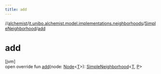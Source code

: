 ```yaml
---
title: add
---
```

//[alchemist](../../../index.html)/[it.unibo.alchemist.model.implementations.neighborhoods](../index.html)/[SimpleNeighborhood](index.html)/[add](add.html)



# add



[jvm]\
open override fun [add](add.html)(node: [Node](../../it.unibo.alchemist.model.interfaces/-node/index.html)<[T](index.html)>): [SimpleNeighborhood](index.html)<[T](index.html), [P](index.html)>




